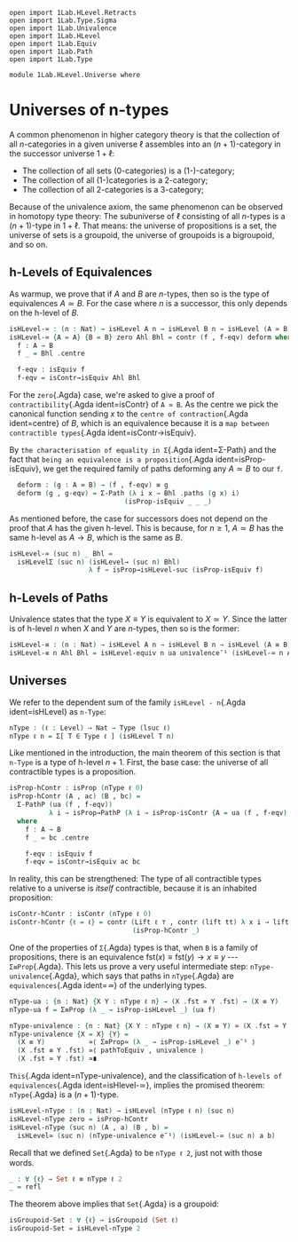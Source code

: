 ```
open import 1Lab.HLevel.Retracts
open import 1Lab.Type.Sigma
open import 1Lab.Univalence
open import 1Lab.HLevel
open import 1Lab.Equiv
open import 1Lab.Path
open import 1Lab.Type

module 1Lab.HLevel.Universe where
```

<!--
```
private variable
  ℓ : Level
  A B C : Type ℓ
```
-->

# Universes of n-types

A common phenomenon in higher category theory is that the collection of
all $n$-categories in a given universe $\ell$ assembles into an
$(n+1)$-category in the successor universe $1+\ell$:

* The collection of all sets (0-categories) is a (1-)-category;
* The collection of all (1-)categories is a 2-category;
* The collection of all 2-categories is a 3-category;

Because of the univalence axiom, the same phenomenon can be observed in
homotopy type theory: The subuniverse of $\ell$ consisting of all
$n$-types is a $(n+1)$-type in $1+\ell$. That means: the universe of
propositions is a set, the universe of sets is a groupoid, the universe
of groupoids is a bigroupoid, and so on.

## h-Levels of Equivalences

As warmup, we prove that if $A$ and $B$ are $n$-types, then so is the
type of equivalences $A \simeq B$. For the case where $n$ is a
successor, this only depends on the h-level of $B$.

```agda
isHLevel-≃ : (n : Nat) → isHLevel A n → isHLevel B n → isHLevel (A ≃ B) n
isHLevel-≃ {A = A} {B = B} zero Ahl Bhl = contr (f , f-eqv) deform where
  f : A → B
  f _ = Bhl .centre

  f-eqv : isEquiv f
  f-eqv = isContr→isEquiv Ahl Bhl
```

For the `zero`{.Agda} case, we're asked to give a proof of
`contractibility`{.Agda ident=isContr} of `A ≃ B`. As the centre we pick
the canonical function sending $x$ to the `centre of contraction`{.Agda
ident=centre} of $B$, which is an equivalence because it is a
`map between contractible types`{.Agda ident=isContr→isEquiv}.

By `the characterisation of equality in Σ`{.Agda ident=Σ-Path} and the
fact that `being an equivalence is a proposition`{.Agda
ident=isProp-isEquiv}, we get the required family of paths deforming any
$A \simeq B$ to our `f`.

```agda
  deform : (g : A ≃ B) → (f , f-eqv) ≡ g
  deform (g , g-eqv) = Σ-Path (λ i x → Bhl .paths (g x) i)
                             (isProp-isEquiv _ _ _)
```

As mentioned before, the case for successors does not depend on the
proof that $A$ has the given h-level. This is because, for $n \ge 1$, $A
\simeq B$ has the same h-level as $A \to B$, which is the same as $B$.

```agda
isHLevel-≃ (suc n) _ Bhl =
  isHLevelΣ (suc n) (isHLevel→ (suc n) Bhl)
                    λ f → isProp→isHLevel-suc (isProp-isEquiv f)
```

## h-Levels of Paths

Univalence states that the type $X ≡ Y$ is equivalent to $X \simeq Y$.
Since the latter is of h-level $n$ when $X$ and $Y$ are $n$-types, then
so is the former:

```agda
isHLevel-≡ : (n : Nat) → isHLevel A n → isHLevel B n → isHLevel (A ≡ B) n
isHLevel-≡ n Ahl Bhl = isHLevel-equiv n ua univalence¯¹ (isHLevel-≃ n Ahl Bhl)
```

## Universes

We refer to the dependent sum of the family `isHLevel - n`{.Agda
ident=isHLevel} as `n-Type`:

```agda
nType : (ℓ : Level) → Nat → Type (lsuc ℓ)
nType ℓ n = Σ[ T ∈ Type ℓ ] (isHLevel T n)
```

Like mentioned in the introduction, the main theorem of this section is
that `n-Type` is a type of h-level $n+1$. First, the base case: the
universe of all contractible types is a proposition.

```agda
isProp-hContr : isProp (nType ℓ 0)
isProp-hContr (A , ac) (B , bc) =
  Σ-PathP (ua (f , f-eqv))
          λ i → isProp→PathP (λ i → isProp-isContr {A = ua (f , f-eqv) i}) ac bc i
  where
    f : A → B
    f _ = bc .centre

    f-eqv : isEquiv f
    f-eqv = isContr→isEquiv ac bc
```

In reality, this can be strengthened: The type of all contractible types
relative to a universe is _itself_ contractible, because it is an
inhabited proposition:

```agda
isContr-hContr : isContr (nType ℓ 0)
isContr-hContr {ℓ = ℓ} = contr (Lift ℓ ⊤ , contr (lift tt) λ x i → lift tt)
                               (isProp-hContr _)
```

One of the properties of `Σ`{.Agda} types is that, when `B` is a family
of propositions, there is an equivalence $\mathrm{fst}(x) \equiv
\mathrm{fst}(y) \to x \equiv y$ --- `Σ≡Prop`{.Agda}. This lets us prove a
very useful intermediate step: `nType-univalence`{.Agda}, which says
that paths in `nType`{.Agda} are `equivalences`{.Agda ident=_≃_} of the
underlying types.

```agda
nType-ua : {n : Nat} {X Y : nType ℓ n} → (X .fst ≃ Y .fst) → (X ≡ Y)
nType-ua f = Σ≡Prop (λ _ → isProp-isHLevel _) (ua f)

nType-univalence : {n : Nat} {X Y : nType ℓ n} → (X ≡ Y) ≃ (X .fst ≃ Y .fst)
nType-univalence {X = X} {Y} =
  (X ≡ Y)           ≃⟨ Σ≡Prop≃ (λ _ → isProp-isHLevel _) e¯¹ ⟩
  (X .fst ≡ Y .fst) ≃⟨ pathToEquiv , univalence ⟩
  (X .fst ≃ Y .fst) ≃∎
```

`This`{.Agda ident=nType-univalence}, and the classification of
`h-levels of equivalences`{.Agda ident=isHlevel-≃}, implies the promised
theorem: `nType`{.Agda} is a $(n+1)$-type.

```agda
isHLevel-nType : (n : Nat) → isHLevel (nType ℓ n) (suc n)
isHLevel-nType zero = isProp-hContr
isHLevel-nType (suc n) (A , a) (B , b) =
  isHLevel≃ (suc n) (nType-univalence e¯¹) (isHLevel-≃ (suc n) a b)
```

Recall that we defined `Set`{.Agda} to be `nType ℓ 2`, just not with
those words.

```agda
_ : ∀ {ℓ} → Set ℓ ≡ nType ℓ 2
_ = refl
```

The theorem above implies that `Set`{.Agda} is a groupoid:

```agda
isGroupoid-Set : ∀ {ℓ} → isGroupoid (Set ℓ)
isGroupoid-Set = isHLevel-nType 2
```
